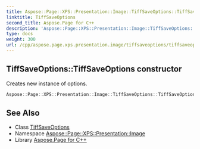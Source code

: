 ```yaml
---
title: Aspose::Page::XPS::Presentation::Image::TiffSaveOptions::TiffSaveOptions constructor
linktitle: TiffSaveOptions
second_title: Aspose.Page for C++
description: 'Aspose::Page::XPS::Presentation::Image::TiffSaveOptions::TiffSaveOptions constructor. Creates new instance of options in C++.'
type: docs
weight: 300
url: /cpp/aspose.page.xps.presentation.image/tiffsaveoptions/tiffsaveoptions/
---
```

## TiffSaveOptions::TiffSaveOptions constructor


Creates new instance of options.

```cpp
Aspose::Page::XPS::Presentation::Image::TiffSaveOptions::TiffSaveOptions()
```

## See Also

* Class [TiffSaveOptions](../)
* Namespace [Aspose::Page::XPS::Presentation::Image](../../)
* Library [Aspose.Page for C++](../../../)

